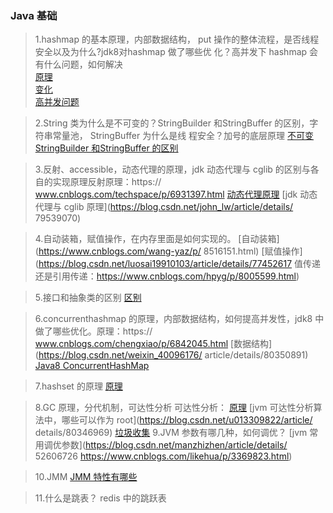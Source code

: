 ### Java 基础
> 1.hashmap 的基本原理，内部数据结构， put 操作的整体流程，是否线程安全以及为什么?jdk8对hashmap 做了哪些优 化？高并发下 hashmap 会有什么问题，如何解决<br/>
[原理](https://www.cnblogs.com/chengxiao/p/6059914.html)<br/>
[变化](https://www.cnblogs.com/dennyzhangdd/p/6745282.html)<br/>
[高并发问题](https://blog.csdn.net/minkeyto/article/details/78667944)<br/>

> 2.String 类为什么是不可变的？StringBuilder 和StringBuffer 的区别，字符串常量池，
StringBuffer 为什么是线 程安全？加号的底层原理
[不可变](https://www.cnblogs.com/leskang/p/6110631.html)
[StringBuilder 和StringBuffer 的区别](https://blog.csdn.net/u011702479/article/details/82262823)

> 3.反射、accessible，动态代理的原理，jdk 动态代理与 cglib 的区别与各自的实现原理反射原理：https:// www.cnblogs.com/techspace/p/6931397.html
[动态代理原理](https://www.cnblogs.com/gonjan-blog/p/6685611.html)
[jdk 动态代理与 cglib 原理](https://blog.csdn.net/john_lw/article/details/ 79539070)

> 4.自动装箱，赋值操作，在内存里面是如何实现的。
[自动装箱](https://www.cnblogs.com/wang-yaz/p/ 8516151.html)
[赋值操作](https://blog.csdn.net/luosai19910103/article/details/77452617  值传递还是引用传递：https://www.cnblogs.com/hpyg/p/8005599.html)

> 5.接口和抽象类的区别
[区别](https://www.cnblogs.com/dolphin0520/p/3811437.html)

> 6.concurrenthashmap 的原理，内部数据结构，如何提高并发性，jdk8 中做了哪些优化。原理：https:// www.cnblogs.com/chengxiao/p/6842045.html
[数据结构](https://blog.csdn.net/weixin_40096176/ article/details/80350891)
[Java8 ConcurrentHashMap](https://blog.csdn.net/sihai12345/article/details/79383766)

> 7.hashset 的原理
[原理](https://blog.csdn.net/kkagr/article/details/80028164)

> 8.GC 原理，分代机制，可达性分析 可达性分析：
[原理](https://blog.csdn.net/wuzhiwei549/article/details/80561208)
[jvm 可达性分析算法中，哪些可以作为 root](https://blog.csdn.net/u013309822/article/ details/80346969)
[垃圾收集](https://www.cnblogs.com/1024Community/p/honery.html)
> 9.JVM 参数有哪几种，如何调优？
[jvm 常用调优参数](https://blog.csdn.net/manzhizhen/article/details/ 52606726 https://www.cnblogs.com/likehua/p/3369823.html)

> 10.JMM
[JMM 特性有哪些](https://www.jianshu.com/p/8a58d8335270)

> 11.什么是跳表？
redis 中的跳跃表
